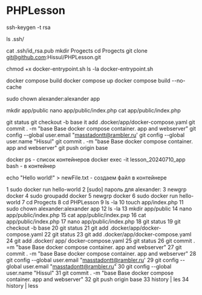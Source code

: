 # PHPLesson


<!-- генерирует ssh ключ  -->
ssh-keygen -t rsa 
<!--  -->
ls .ssh/
<!--  -->
cat .ssh/id_rsa.pub
mkdir Progects
cd Progects
git clone git@github.com:Hissul/PHPLesson.git


chmod +x docker-entrypoint.sh
ls -la docker-entrypoint.sh


docker compose build
docker compose up
docker compose build --no-cache


sudo chown alexander:alexander app

mkdir app/public
nano app/public/index.php
cat app/public/index.php


git status
git checkout -b base
it add .docker/app/docker-compose.yaml
git commit . -m "base Base docker compose container. app and webserver"
git config --global user.email "masstadontt@rambler.ru'
git config --global user.name "Hissul"
git commit . -m "base Base docker compose container. app and webserver"
git push origin base


docker ps - список контейнеров
docker exec -it lesson_20240710_app bash - в контейнер

echo "Hello world!" >  newFile.txt - создаем файл в контейнере






1  sudo docker run hello-world
    2  [sudo] пароль для alexander: 
    3  newgrp docker
    4  sudo groupadd docker
    5  newgrp docker
    6  sudo docker run hello-world
    7  cd Progects
    8  cd PHPLesson
    9  ls -la
   10  touch app/index.php
   11  sudo chown alexander:alexander app
   12  ls -la
   13  mkdir app/public
   14  nano app/public/index.php
   15  cat app/public/index.pxp
   16  cat app/public/index.php
   17  nano app/public/index.php
   18  git status
   19  git checkout -b base
   20  git status
   21  git add .docker/app/docker-compose.yaml
   22  git status
23  git add .docker/app/docker-compose.yaml
   24  git add .docker/ app/ docker-compose.yaml
   25  git status
   26  git commit . =m "base Base docker compose container. app and webserver"
   27  git commit . -m "base Base docker compose container. app and webserver"
   28  git config --global user.email "masstadontt@rambler.ru'
   29  git config --global user.email "masstadontt@rambler.ru"
   30  git config --global user.name "Hissul"
   31  git commit . -m "base Base docker compose container. app and webserver"
   32  git push origin base
   33  history | les
   34  history | less

